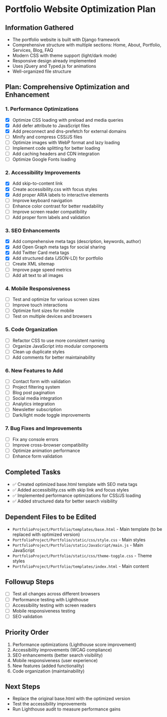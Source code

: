 # Portfolio Website Optimization Plan

## Information Gathered
- The portfolio website is built with Django framework
- Comprehensive structure with multiple sections: Home, About, Portfolio, Services, Blog, FAQ
- Modern CSS with theme support (light/dark mode)
- Responsive design already implemented
- Uses jQuery and Typed.js for animations
- Well-organized file structure

## Plan: Comprehensive Optimization and Enhancement

### 1. Performance Optimizations
- [x] Optimize CSS loading with preload and media queries
- [x] Add defer attribute to JavaScript files
- [x] Add preconnect and dns-prefetch for external domains
- [ ] Minify and compress CSS/JS files
- [ ] Optimize images with WebP format and lazy loading
- [ ] Implement code splitting for better loading
- [ ] Add caching headers and CDN integration
- [ ] Optimize Google Fonts loading

### 2. Accessibility Improvements
- [x] Add skip-to-content link
- [x] Create accessibility.css with focus styles
- [x] Add proper ARIA labels to interactive elements
- [ ] Improve keyboard navigation
- [ ] Enhance color contrast for better readability
- [ ] Improve screen reader compatibility
- [ ] Add proper form labels and validation

### 3. SEO Enhancements
- [x] Add comprehensive meta tags (description, keywords, author)
- [x] Add Open Graph meta tags for social sharing
- [x] Add Twitter Card meta tags
- [x] Add structured data (JSON-LD) for portfolio
- [ ] Create XML sitemap
- [ ] Improve page speed metrics
- [ ] Add alt text to all images

### 4. Mobile Responsiveness
- [ ] Test and optimize for various screen sizes
- [ ] Improve touch interactions
- [ ] Optimize font sizes for mobile
- [ ] Test on multiple devices and browsers

### 5. Code Organization
- [ ] Refactor CSS to use more consistent naming
- [ ] Organize JavaScript into modular components
- [ ] Clean up duplicate styles
- [ ] Add comments for better maintainability

### 6. New Features to Add
- [ ] Contact form with validation
- [ ] Project filtering system
- [ ] Blog post pagination
- [ ] Social media integration
- [ ] Analytics integration
- [ ] Newsletter subscription
- [ ] Dark/light mode toggle improvements

### 7. Bug Fixes and Improvements
- [ ] Fix any console errors
- [ ] Improve cross-browser compatibility
- [ ] Optimize animation performance
- [ ] Enhance form validation

## Completed Tasks
- ✅ Created optimized base.html template with SEO meta tags
- ✅ Added accessibility.css with skip link and focus styles
- ✅ Implemented performance optimizations for CSS/JS loading
- ✅ Added structured data for better search visibility

## Dependent Files to be Edited
- `PortfolioProject/Portfolio/templates/base.html` - Main template (to be replaced with optimized version)
- `PortfolioProject/Portfolio/static/css/style.css` - Main styles
- `PortfolioProject/Portfolio/static/JavaScript/main.js` - Main JavaScript
- `PortfolioProject/Portfolio/static/css/theme-toggle.css` - Theme styles
- `PortfolioProject/Portfolio/templates/index.html` - Main content

## Followup Steps
- [ ] Test all changes across different browsers
- [ ] Performance testing with Lighthouse
- [ ] Accessibility testing with screen readers
- [ ] Mobile responsiveness testing
- [ ] SEO validation

## Priority Order
1. Performance optimizations (Lighthouse score improvement)
2. Accessibility improvements (WCAG compliance)
3. SEO enhancements (better search visibility)
4. Mobile responsiveness (user experience)
5. New features (added functionality)
6. Code organization (maintainability)

## Next Steps
- Replace the original base.html with the optimized version
- Test the accessibility improvements
- Run Lighthouse audit to measure performance gains
